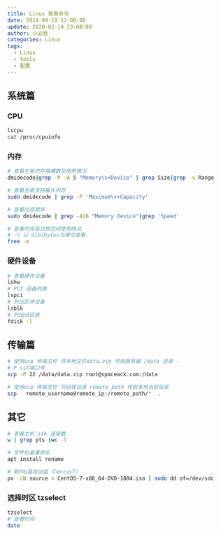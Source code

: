 ```yaml
---
title: Linux 常用命令
date: 2014-09-10 12:00:00
update: 2020-02-14 23:00:00
author: 小云吞
categories: Linux
tags: 
  - Linux
  - tools
  - 配置 
---
```


##  系统篇
### CPU
```bash
lscpu
cat /proc/cpuinfo

```
### 内存

```bash 
# 查看主板内存插槽数及使用情况
dmidecode|grep -P -A 5 "Memory\s+Device" | grep Size|grep -v Range

# 查看主板支持最大内存
sudo dmidecode | grep -P 'Maximum\s+Capacity'

# 查看内存频率
sudo dmidecode | grep -A16 "Memory Device"|grep 'Speed'

# 查看内存及交换空间使用情况
# -h 以 Gibibytes为单位查看.
free -m

```
### 硬件设备
```bash
# 查看硬件设备
lshw
# PCI 设备列表
lspci
# 列出区块设备
lsblk
# 列出分区表
fdisk -l

```


## 传输篇
```bash
# 使用scp 传输文件 将本地文件data.zip 传到服务器 /data 目录 -
# P ssh端口号
scp -P 22 /data/data.zip root@spaceack.com:/data

# 使用scp 传输文件 将远程目录 remote_path 传到本地当前目录
scp   remote_username@remote_ip:/remote_path/*  .
```
## 其它
```bash
# 查看主机 ssh 连接数
w | grep pts |wc -l

# 文件批量重命名
apt install rename 

# 制作U盘启动盘（Centos7）
pv -cN source < CentOS-7-x86_64-DVD-1804.iso | sudo dd of=/dev/sdc
```
### 选择时区 tzselect
```bash
tzselect
# 查看时间
date
```